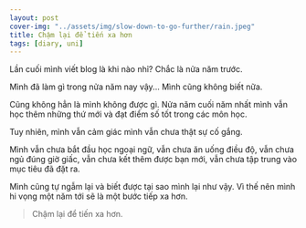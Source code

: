 ```yaml
---
layout: post
cover-img: "../assets/img/slow-down-to-go-further/rain.jpeg"
title: Chậm lại để tiến xa hơn
tags: [diary, uni]
---
```


Lần cuối mình viết blog là khi nào nhỉ? Chắc là nửa năm trước.

Mình đã làm gì trong nửa năm nay vậy... Mình cũng không biết nữa. 

Cũng không hẳn là mình không được gì. Nửa năm cuối năm nhất mình vẫn học thêm những thứ mới và đạt điểm số tốt trong các môn học. 

Tuy nhiên, mình vẫn cảm giác mình vẫn chưa thật sự cố gắng. 

Mình vẫn chưa bắt đầu học ngoại ngữ, 
	 vẫn chưa ăn uống điều độ, 
	 vẫn chưa ngủ đúng giờ giấc, 
	 vẫn chưa kết thêm được bạn mới, 
	 vẫn chưa tập trung vào mục tiêu đã đặt ra.

Mình cũng tự ngẫm lại và biết được tại sao mình lại như vậy. Vì thế nên mình hi vọng một năm tới sẽ là một bước tiếp xa hơn.

> Chậm lại để tiến xa hơn.
